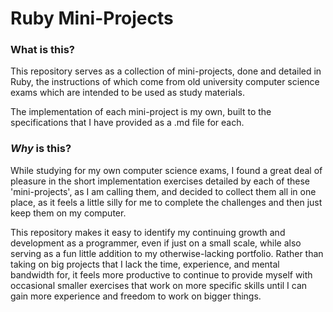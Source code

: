 # Ruby Mini-Projects

### What is this?
This repository serves as a collection of mini-projects, done and detailed in Ruby, the instructions of which come from old university computer science exams which are intended to be used as study materials.

The implementation of each mini-project is my own, built to the specifications that I have provided as a .md file for each.

### *Why* is this?
While studying for my own computer science exams, I found a great deal of pleasure in the short implementation exercises detailed by each of these 'mini-projects', as I am calling them, and decided to collect them all in one place, as it feels a little silly for me to complete the challenges and then just keep them on my computer.

This repository makes it easy to identify my continuing growth and development as a programmer, even if just on a small scale, while also serving as a fun little addition to my otherwise-lacking portfolio. Rather than taking on big projects that I lack the time, experience, and mental bandwidth for, it feels more productive to continue to provide myself with occasional smaller exercises that work on more specific skills until I can gain more experience and freedom to work on bigger things.
